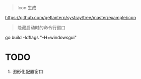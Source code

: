 
> Icon 生成

https://github.com/getlantern/systray/tree/master/example/icon

> 隐藏启动时的命令行窗口  

go build -ldflags "-H=windowsgui"

# TODO 
1. 图形化配置窗口
